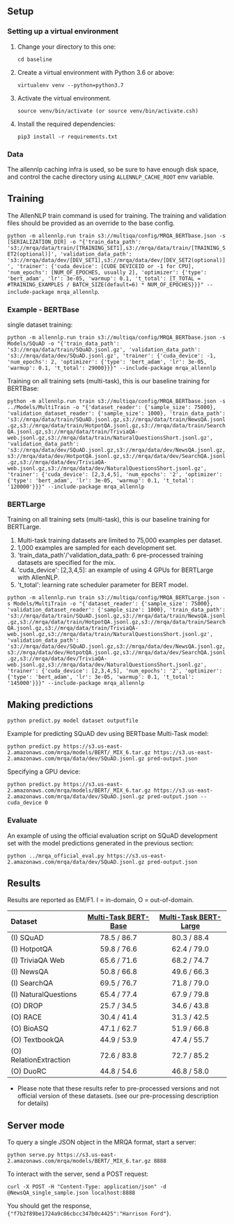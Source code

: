 ## Setup

### Setting up a virtual environment

1.  Change your directory to this one:

    ```
    cd baseline
    ```

2.  Create a virtual environment with Python 3.6 or above:

    ```
    virtualenv venv --python=python3.7
    ```

3.  Activate the virtual environment.

    ```
    source venv/bin/activate (or source venv/bin/activate.csh)
    ```

4.  Install the required dependencies:

    ```
    pip3 install -r requirements.txt
    ```

### Data

The allennlp caching infra is used, so be sure to have enough disk space, and control the cache directory using `ALLENNLP_CACHE_ROOT` env variable.


## Training

The AllenNLP train command is used for training. The training and validation files should be provided as an override to the base config. 

 `python -m allennlp.run train s3://multiqa/config/MRQA_BERTbase.json -s [SERIALIZATION_DIR] -o "{'train_data_path': 's3://mrqa/data/train/[TRAINING_SET1],s3://mrqa/data/train/[TRAINING_SET2(optional)]', 'validation_data_path': 's3://mrqa/data/dev/[DEV_SET1],s3://mrqa/data/dev/[DEV_SET2(optional)]', 'trainer': {'cuda_device': [CUDE DEVICEID or -1 for CPU], 'num_epochs': [NUM_OF_EPOCHES, usually 2], 'optimizer': {'type': 'bert_adam', 'lr': 3e-05, 'warmup': 0.1, 't_total': [T_TOTAL = #TRAINING_EXAMPLES / BATCH_SIZE(default=6) * NUM_OF_EPOCHES}}}" --include-package mrqa_allennlp`.
 
 ### Example - BERTBase
 
 single dataset training:
 
 `python -m allennlp.run train s3://multiqa/config/MRQA_BERTbase.json -s Models/SQuAD -o "{'train_data_path': 's3://mrqa/data/train/SQuAD.jsonl.gz', 'validation_data_path': 's3://mrqa/data/dev/SQuAD.jsonl.gz', 'trainer': {'cuda_device': -1, 'num_epochs': 2, 'optimizer': {'type': 'bert_adam', 'lr': 3e-05, 'warmup': 0.1, 't_total': 29000}}}" --include-package mrqa_allennlp `

 Training on all training sets (multi-task), this is our baseline training for BERTBase:
 
 `python -m allennlp.run train s3://multiqa/config/MRQA_BERTbase.json -s ../Models/MultiTrain -o "{'dataset_reader': {'sample_size': 75000}, 'validation_dataset_reader': {'sample_size': 1000}, 'train_data_path': 's3://mrqa/data/train/SQuAD.jsonl.gz,s3://mrqa/data/train/NewsQA.jsonl.gz,s3://mrqa/data/train/HotpotQA.jsonl.gz,s3://mrqa/data/train/SearchQA.jsonl.gz,s3://mrqa/data/train/TriviaQA-web.jsonl.gz,s3://mrqa/data/train/NaturalQuestionsShort.jsonl.gz', 'validation_data_path': 's3://mrqa/data/dev/SQuAD.jsonl.gz,s3://mrqa/data/dev/NewsQA.jsonl.gz,s3://mrqa/data/dev/HotpotQA.jsonl.gz,s3://mrqa/data/dev/SearchQA.jsonl.gz,s3://mrqa/data/dev/TriviaQA-web.jsonl.gz,s3://mrqa/data/dev/NaturalQuestionsShort.jsonl.gz', 'trainer': {'cuda_device': [2,3,4,5], 'num_epochs': '2', 'optimizer': {'type': 'bert_adam', 'lr': 3e-05, 'warmup': 0.1, 't_total': '120000'}}}" --include-package mrqa_allennlp`
 

 ### BERTLarge
  
  Training on all training sets (multi-task), this is our baseline training for BERTLarge.
  
  1. Multi-task training datasets are limited to 75,000 examples per dataset.
  2. 1,000 examples are sampled for each development set.
  3. 'train_data_path'/'validation_data_path: 6 pre-processed training datasets are specified for the mix.
  4. 'cuda_device': [2,3,4,5]: an example of using 4 GPUs for BERTLarge with AllenNLP.  
  5. 't_total': learning rate scheduler parameter for BERT model.  
 
  `python -m allennlp.run train s3://multiqa/config/MRQA_BERTLarge.json -s Models/MultiTrain -o "{'dataset_reader': {'sample_size': 75000}, 'validation_dataset_reader': {'sample_size': 1000}, 'train_data_path': 's3://mrqa/data/train/SQuAD.jsonl.gz,s3://mrqa/data/train/NewsQA.jsonl.gz,s3://mrqa/data/train/HotpotQA.jsonl.gz,s3://mrqa/data/train/SearchQA.jsonl.gz,s3://mrqa/data/train/TriviaQA-web.jsonl.gz,s3://mrqa/data/train/NaturalQuestionsShort.jsonl.gz', 'validation_data_path': 's3://mrqa/data/dev/SQuAD.jsonl.gz,s3://mrqa/data/dev/NewsQA.jsonl.gz,s3://mrqa/data/dev/HotpotQA.jsonl.gz,s3://mrqa/data/dev/SearchQA.jsonl.gz,s3://mrqa/data/dev/TriviaQA-web.jsonl.gz,s3://mrqa/data/dev/NaturalQuestionsShort.jsonl.gz', 'trainer': {'cuda_device': [2,3,4,5], 'num_epochs': '2', 'optimizer': {'type': 'bert_adam', 'lr': 3e-05, 'warmup': 0.1, 't_total': '145000'}}}" --include-package mrqa_allennlp`
 

 
 
## Making predictions
 
 `python predict.py model dataset outputfile `

Example for predicting SQuAD dev using BERTbase Multi-Task model: 

 `python predict.py https://s3.us-east-2.amazonaws.com/mrqa/models/BERT/_MIX_6.tar.gz https://s3.us-east-2.amazonaws.com/mrqa/data/dev/SQuAD.jsonl.gz pred-output.json`
 
 Specifying a GPU device:
 
 `python predict.py https://s3.us-east-2.amazonaws.com/mrqa/models/BERT/_MIX_6.tar.gz https://s3.us-east-2.amazonaws.com/mrqa/data/dev/SQuAD.jsonl.gz pred-output.json --cuda_device 0`
 
### Evaluate 
 
 An example of using the official evaluation script on SQuAD development set with the model predictions generated in the previous section: 
 
 `python ../mrqa_official_eval.py https://s3.us-east-2.amazonaws.com/mrqa/data/dev/SQuAD.jsonl.gz pred-output.json`
 
## Results
 
Results are reported as EM/F1. I = in-domain, O = out-of-domain.

| Dataset | [Multi-Task BERT-Base](https://s3.us-east-2.amazonaws.com/mrqa/models/BERT/_MIX_6.tar.gz) | [Multi-Task BERT-Large](https://s3.us-east-2.amazonaws.com/mrqa/models/BERT/_MIX_6_large.tar.gz)|
| :----- | :-------------------:| :------------------: |
| (I) SQuAD | 78.5 / 86.7 | 80.3 / 88.4 |
| (I) HotpotQA | 59.8 / 76.6 | 62.4 / 79.0 |
| (I) TriviaQA Web | 65.6 / 71.6 | 68.2 / 74.7 |
| (I) NewsQA | 50.8 / 66.8 | 49.6 / 66.3 |
| (I) SearchQA | 69.5 / 76.7 | 71.8 / 79.0 |
| (I) NaturalQuestions | 65.4 / 77.4 | 67.9 / 79.8 |
| (O) DROP | 25.7 / 34.5 | 34.6 / 43.8 |
| (O) RACE | 30.4 / 41.4 | 31.3 / 42.5 |
| (O) BioASQ | 47.1 / 62.7 | 51.9 / 66.8 |
| (O) TextbookQA | 44.9 / 53.9 | 47.4 / 55.7 |
| (O) RelationExtraction | 72.6 / 83.8 | 72.7 / 85.2 |
| (O) DuoRC | 44.8 / 54.6 | 46.8 / 58.0 |
 
* Please note that these results refer to pre-processed versions and not official version of these datasets. (see our pre-processing description for details) 
## Server mode
To query a single JSON object in the MRQA format, start a server:
```
python serve.py https://s3.us-east-2.amazonaws.com/mrqa/models/BERT/_MIX_6.tar.gz 8888
```
To interact with the server, send a POST request:
```
curl -X POST -H "Content-Type: application/json" -d @NewsQA_single_sample.json localhost:8888
```
You should get the response, `{"f7b2f89be1724a9c86cbcc347b0c4425":"Harrison Ford"}`.


